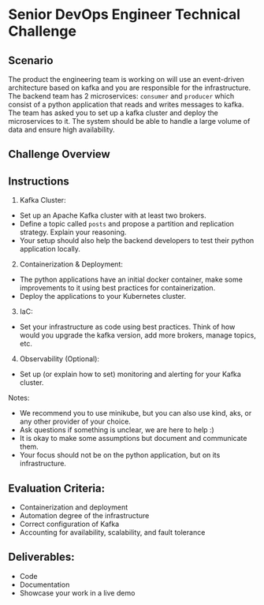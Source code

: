 # Senior DevOps Engineer Technical Challenge


## Scenario
The product the engineering team is working on will use an event-driven architecture based on kafka and you are responsible for the infrastructure. The backend team has 2 microservices: `consumer` and `producer` which consist of a python application that reads and writes messages to kafka. The team has asked you to set up a kafka cluster and deploy the microservices to it.
The system should be able to handle a large volume of data and ensure high availability.


## Challenge Overview

## Instructions

1. Kafka Cluster:

- Set up an Apache Kafka cluster with at least two brokers.
- Define a topic called `posts` and propose a partition and replication strategy. Explain your reasoning.
- Your setup should also help the backend developers to test their python application locally.

2. Containerization & Deployment:
- The python applications have an initial docker container, make some improvements to it using best practices for containerization.
- Deploy the applications to your Kubernetes cluster.

3. IaC:
- Set your infrastructure as code using best practices. Think of how would you upgrade the kafka version, add more brokers, manage topics, etc.

4. Observability (Optional):
- Set up (or explain how to set) monitoring and alerting for your Kafka cluster.

Notes:
- We recommend you to use minikube, but you can also use kind, aks, or any other provider of your choice.
- Ask questions if something is unclear, we are here to help :)
- It is okay to make some assumptions but document and communicate them.
- Your focus should not be on the python application, but on its infrastructure.

## Evaluation Criteria:
- Containerization and deployment
- Automation degree of the infrastructure
- Correct configuration of Kafka
- Accounting for availability, scalability, and fault tolerance

## Deliverables:
- Code
- Documentation
- Showcase your work in a live demo
